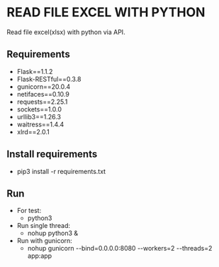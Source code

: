 # READ FILE EXCEL WITH PYTHON
Read file excel(xlsx) with python via API.

## Requirements
  - Flask==1.1.2
  - Flask-RESTful==0.3.8
  - gunicorn==20.0.4
  - netifaces==0.10.9
  - requests==2.25.1
  - sockets==1.0.0
  - urllib3==1.26.3
  - waitress==1.4.4
  - xlrd==2.0.1

## Install requirements
  - pip3 install -r requirements.txt

## Run
  - For test:
    - python3 <path file>
  - Run single thread:
    - nohup python3 <path file> &
  - Run with gunicorn:
    - nohup gunicorn --bind=0.0.0.0:8080 --workers=2 --threads=2 app:app



